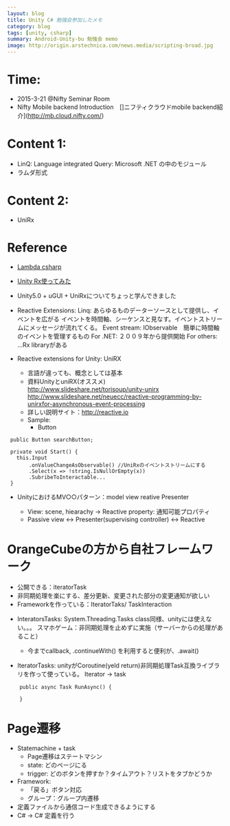 ```yaml
---
layout: blog
title: Unity C# 勉強会参加したメモ
category: blog
tags: [unity, csharp]
summary: Android-Unity-bu 勉強会 memo
image: http://origin.arstechnica.com/news.media/scripting-broad.jpg
---
```


# Time:

  - 2015-3-21 @Nifty Seminar Room
  - Nifty Mobile backend Introduction　[]ニフティクラウドmobile backend紹介](http://mb.cloud.nifty.com/)

# Content 1:

  * LinQ: Language integrated Query: Microsoft .NET の中のモジュール
  * ラムダ形式

# Content 2:

  * UniRx


# Reference

  * [Lambda csharp](http://www.atmarkit.co.jp/fdotnet/rapidmaster/rapidmaster_01/rapidmaster_01.html)
  * [Unity Rx使ってみた](http://qiita.com/RyotaMurohoshi/items/7e1509e03d8e3a1eae4f)
  * Unity5.0 + uGUI + UniRxについてちょっと学んできました
  * Reactive Extensions: Linq: あらゆるものデーターソースとして提供し、イベントを広がる
    イベントを時間軸、シーケンスと見なす。イベントストリームにメッセージが流れてくる。
    Event stream:
      IObservable<T>　簡単に時間軸のイベントを管理するもの
    For .NET: ２００９年から提供開始
    For others: ...Rx libraryがある

  * Reactive extensions for Unity: UniRX
    - 言語が違っても、概念としては基本
    - 資料UnityとuniRX(オススメ)
    http://www.slideshare.net/torisoup/unity-unirx
    http://www.slideshare.net/neuecc/reactive-programming-by-unirxfor-asynchronous-event-processing
    - 詳しい説明サイト：http://reactive.io
    - Sample:
      - Button

```
 public Button searchButton;

 private void Start() {
   this.Input
       .onValueChangeAsObservable() //UniRxのイベントストリームにする
       .Select(x => !string.IsNullOrEmpty(x))
       .SubribeToInteractable...
 }

```

* UnityにおけるMV○○パターン：model view reative Presenter

  - View: scene, hiearachy
    -> Reactive property: 通知可能プロパティ
  - Passive view <-> Presenter(supervising controller) <-> Reactive

# OrangeCubeの方から自社フレームワーク

  - 公開できる：iteratorTask
  - 非同期処理を楽にする、差分更新、変更された部分の変更通知が欲しい
  - Frameworkを作っている：IteratorTaks/ TaskInteraction
  * InteratorsTasks: System.Threading.Tasks class同様、unityには使えない。。。
  スマホゲーム：非同期処理を止めずに実施（サーバーからの処理があること）
    - 今までcallback, .continueWith() を利用すると便利が、.await()

  * IteratorTasks: unityがCoroutine(yeld return)非同期処理Task互換ライブラリを作って使っている。
    Iterator -> task

```
    public async Task RunAsync() {

    }
```

# Page遷移

* Statemachine + task
  - Page遷移はステートマシン
  - state: どのページにる
  - trigger: どのボタンを押すか？タイムアウト？リストをタブかどうか
* Framework:
  - 「戻る」ボタン対応
  - グループ：グループ内遷移
* 定義ファイルから通信コード生成できるようにする
* C# -> C# 定義を行う
